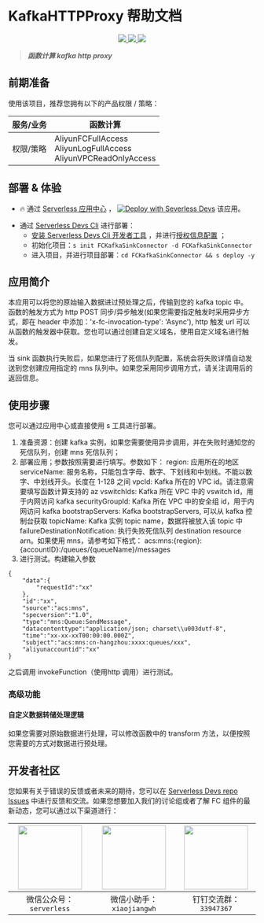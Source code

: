 # KafkaHTTPProxy 帮助文档

<p align="center" class="flex justify-center">
    <a href="https://www.serverless-devs.com" class="ml-1">
    <img src="http://editor.devsapp.cn/icon?package=FCMysqlSinkConnector&type=packageType">
  </a>
  <a href="http://www.devsapp.cn/details.html?name=FCMysqlSinkConnector" class="ml-1">
    <img src="http://editor.devsapp.cn/icon?package=FCMysqlSinkConnector&type=packageVersion">
  </a>
  <a href="http://www.devsapp.cn/details.html?name=FCMysqlSinkConnector" class="ml-1">
    <img src="http://editor.devsapp.cn/icon?package=FCMysqlSinkConnector&type=packageDownload">
  </a>
</p>

<description>

> ***函数计算 kafka http proxy***

</description>

## 前期准备
使用该项目，推荐您拥有以下的产品权限 / 策略：

| 服务/业务 | 函数计算 |     
| --- |  --- |   
| 权限/策略 | AliyunFCFullAccess</br>AliyunLogFullAccess</br>AliyunVPCReadOnlyAccess |     


<codepre id="codepre">



</codepre>

<deploy>

## 部署 & 体验

<appcenter>

- :fire: 通过 [Serverless 应用中心](https://fcnext.console.aliyun.com/applications/create?template=FCKafkaSinkConnector) ，
[![Deploy with Severless Devs](https://img.alicdn.com/imgextra/i1/O1CN01w5RFbX1v45s8TIXPz_!!6000000006118-55-tps-95-28.svg)](https://fcnext.console.aliyun.com/applications/create?template=FCMysqlSinkConnector)  该应用。 

</appcenter>

- 通过 [Serverless Devs Cli](https://www.serverless-devs.com/serverless-devs/install) 进行部署：
    - [安装 Serverless Devs Cli 开发者工具](https://www.serverless-devs.com/serverless-devs/install) ，并进行[授权信息配置](https://www.serverless-devs.com/fc/config) ；
    - 初始化项目：`s init FCKafkaSinkConnector -d FCKafkaSinkConnector`   
    - 进入项目，并进行项目部署：`cd FCKafkaSinkConnector && s deploy -y`

</deploy>

<appdetail id="flushContent">

## 应用简介
本应用可以将您的原始输入数据进过预处理之后，传输到您的 kafka topic 中。 函数的触发方式为 http POST 同步/异步触发(如果您需要指定触发时采用异步方式，即在 header 中添加：'x-fc-invocation-type': 'Async'),
  http 触发 url 可以从函数的触发器中获取。您也可以通过创建自定义域名，使用自定义域名进行触发。

当 sink 函数执行失败后，如果您进行了死信队列配置，系统会将失败详情自动发送到您创建应用指定的 mns 队列中。如果您采用同步调用方式，请关注调用后的返回信息。

## 使用步骤
您可以通过应用中心或直接使用 s 工具进行部署。
1. 准备资源：创建 kafka 实例，如果您需要使用异步调用，并在失败时通知您的死信队列，创建 mns 死信队列；
2. 部署应用；参数按照需要进行填写。参数如下：
    region: 应用所在的地区
    serviceName: 服务名称，只能包含字母、数字、下划线和中划线。不能以数字、中划线开头。长度在 1-128 之间
    vpcId: Kafka 所在的 VPC id。请注意需要填写函数计算支持的 az
    vswitchIds: Kafka 所在 VPC 中的 vswitch id，用于内网访问 kafka
    securityGroupId: Kafka 所在 VPC 中的安全组 id，用于内网访问 kafka
    bootstrapServers: Kafka bootstrapServers, 可以从 kafka 控制台获取
    topicName: Kafka 实例 topic name，数据将被放入该 topic 中
    failureDestinationNotification: 执行失败死信队列 destination resource arn。如果使用 mns，请参考如下格式： acs:mns:{region}:{accountID}:/queues/{queueName}/messages
3. 进行测试。构建输入参数
```
{
    "data":{
        "requestId":"xx"
    },
    "id":"xx",
    "source":"acs:mns",
    "specversion":"1.0",
    "type":"mns:Queue:SendMessage",
    "datacontenttype":"application/json; charset\\u003dutf-8",
    "time":"xx-xx-xxT00:00:00.000Z",
    "subject":"acs:mns:cn-hangzhou:xxxx:queues/xxx",
    "aliyunaccountid":"xx"
}
```
之后调用 invokeFunction（使用http 调用）进行测试。


### 高级功能
#### 自定义数据转储处理逻辑
如果您需要对原始数据进行处理，可以修改函数中的 transform 方法，以便按照您需要的方式对数据进行预处理。

</appdetail>

<devgroup>

## 开发者社区

您如果有关于错误的反馈或者未来的期待，您可以在 [Serverless Devs repo Issues](https://github.com/serverless-devs/serverless-devs/issues) 中进行反馈和交流。如果您想要加入我们的讨论组或者了解 FC 组件的最新动态，您可以通过以下渠道进行：

<p align="center">

| <img src="https://serverless-article-picture.oss-cn-hangzhou.aliyuncs.com/1635407298906_20211028074819117230.png" width="130px" > | <img src="https://serverless-article-picture.oss-cn-hangzhou.aliyuncs.com/1635407044136_20211028074404326599.png" width="130px" > | <img src="https://serverless-article-picture.oss-cn-hangzhou.aliyuncs.com/1635407252200_20211028074732517533.png" width="130px" > |
|--- | --- | --- |
| <center>微信公众号：`serverless`</center> | <center>微信小助手：`xiaojiangwh`</center> | <center>钉钉交流群：`33947367`</center> | 

</p>

</devgroup>
